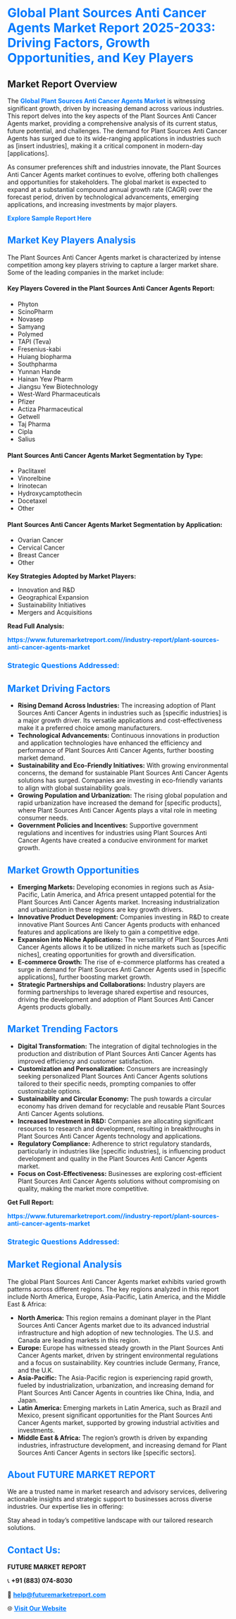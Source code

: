 <h1 style="color: #007BFF;">Global Plant Sources Anti Cancer Agents Market Report 2025-2033: Driving Factors, Growth Opportunities, and Key Players</h1>

<section id="overview">
<h2>Market Report Overview</h2>
<p>The <a href="https://www.futuremarketreport.com//industry-report/plant-sources-anti-cancer-agents-market" style="color: #007BFF; text-decoration: none;"><strong>Global Plant Sources Anti Cancer Agents Market</strong></a> is witnessing significant growth, driven by increasing demand across various industries. This report delves into the key aspects of the Plant Sources Anti Cancer Agents market, providing a comprehensive analysis of its current status, future potential, and challenges. The demand for Plant Sources Anti Cancer Agents has surged due to its wide-ranging applications in industries such as [insert industries], making it a critical component in modern-day [applications].</p>
<p>As consumer preferences shift and industries innovate, the Plant Sources Anti Cancer Agents market continues to evolve, offering both challenges and opportunities for stakeholders. The global market is expected to expand at a substantial compound annual growth rate (CAGR) over the forecast period, driven by technological advancements, emerging applications, and increasing investments by major players.</p>
</section>

<section id="overview">
<p><a href="https://www.futuremarketreport.com//request-sample/reportId=49124" style="color: #007BFF; text-decoration: none;"><strong>Explore Sample Report Here</strong></a></p>
</section>

<section id="key-players">
<h2 style="color: #007BFF;">Market Key Players Analysis</h2>
<p>The Plant Sources Anti Cancer Agents market is characterized by intense competition among key players striving to capture a larger market share. Some of the leading companies in the market include:</p>
<h4>Key Players Covered in the Plant Sources Anti Cancer Agents Report:</h4>
<ul><li>Phyton</li><li>ScinoPharm</li><li>Novasep</li><li>Samyang</li><li>Polymed</li><li>TAPI (Teva)</li><li>Fresenius-kabi</li><li>Huiang biopharma</li><li>Southpharma</li><li>Yunnan Hande</li><li>Hainan Yew Pharm</li><li>Jiangsu Yew Biotechnology</li><li>West-Ward Pharmaceuticals</li><li>Pfizer</li><li>Actiza Pharmaceutical</li><li>Getwell</li><li>Taj Pharma</li><li>Cipla</li><li>Salius</li></ul>
<h4>Plant Sources Anti Cancer Agents Market Segmentation by Type:</h4>
<ul><li>Paclitaxel</li><li>Vinorelbine</li><li>Irinotecan</li><li>Hydroxycamptothecin</li><li>Docetaxel</li><li>Other</li></ul>

<h4>Plant Sources Anti Cancer Agents Market Segmentation by Application:</h4>
<ul><li>Ovarian Cancer</li><li>Cervical Cancer</li><li>Breast Cancer</li><li>Other</li></ul>
<p><strong>Key Strategies Adopted by Market Players:</strong></p>
<ul>
<li>Innovation and R&D</li>
<li>Geographical Expansion</li>
<li>Sustainability Initiatives</li>
<li>Mergers and Acquisitions</li>
</ul>
</section>

<section>
<p><strong>Read Full Analysis: </strong></p><a href="https://www.futuremarketreport.com//industry-report/plant-sources-anti-cancer-agents-market" style="color: #007BFF; text-decoration: none;"><strong>https://www.futuremarketreport.com//industry-report/plant-sources-anti-cancer-agents-market</strong></a>
<h3 style="color: #007BFF;">Strategic Questions Addressed:</h3>
</section>

<section id="driving-factors">
<h2 style="color: #007BFF;">Market Driving Factors</h2>
<ul>
<li><strong>Rising Demand Across Industries:</strong> The increasing adoption of Plant Sources Anti Cancer Agents in industries such as [specific industries] is a major growth driver. Its versatile applications and cost-effectiveness make it a preferred choice among manufacturers.</li>
<li><strong>Technological Advancements:</strong> Continuous innovations in production and application technologies have enhanced the efficiency and performance of Plant Sources Anti Cancer Agents, further boosting market demand.</li>
<li><strong>Sustainability and Eco-Friendly Initiatives:</strong> With growing environmental concerns, the demand for sustainable Plant Sources Anti Cancer Agents solutions has surged. Companies are investing in eco-friendly variants to align with global sustainability goals.</li>
<li><strong>Growing Population and Urbanization:</strong> The rising global population and rapid urbanization have increased the demand for [specific products], where Plant Sources Anti Cancer Agents plays a vital role in meeting consumer needs.</li>
<li><strong>Government Policies and Incentives:</strong> Supportive government regulations and incentives for industries using Plant Sources Anti Cancer Agents have created a conducive environment for market growth.</li>
</ul>
</section>

<section id="growth-opportunities">
<h2 style="color: #007BFF;">Market Growth Opportunities</h2>
<ul>
<li><strong>Emerging Markets:</strong> Developing economies in regions such as Asia-Pacific, Latin America, and Africa present untapped potential for the Plant Sources Anti Cancer Agents market. Increasing industrialization and urbanization in these regions are key growth drivers.</li>
<li><strong>Innovative Product Development:</strong> Companies investing in R&D to create innovative Plant Sources Anti Cancer Agents products with enhanced features and applications are likely to gain a competitive edge.</li>
<li><strong>Expansion into Niche Applications:</strong> The versatility of Plant Sources Anti Cancer Agents allows it to be utilized in niche markets such as [specific niches], creating opportunities for growth and diversification.</li>
<li><strong>E-commerce Growth:</strong> The rise of e-commerce platforms has created a surge in demand for Plant Sources Anti Cancer Agents used in [specific applications], further boosting market growth.</li>
<li><strong>Strategic Partnerships and Collaborations:</strong> Industry players are forming partnerships to leverage shared expertise and resources, driving the development and adoption of Plant Sources Anti Cancer Agents products globally.</li>
</ul>
</section>

<section id="trending-factors">
<h2 style="color: #007BFF;">Market Trending Factors</h2>
<ul>
<li><strong>Digital Transformation:</strong> The integration of digital technologies in the production and distribution of Plant Sources Anti Cancer Agents has improved efficiency and customer satisfaction.</li>
<li><strong>Customization and Personalization:</strong> Consumers are increasingly seeking personalized Plant Sources Anti Cancer Agents solutions tailored to their specific needs, prompting companies to offer customizable options.</li>
<li><strong>Sustainability and Circular Economy:</strong> The push towards a circular economy has driven demand for recyclable and reusable Plant Sources Anti Cancer Agents solutions.</li>
<li><strong>Increased Investment in R&D:</strong> Companies are allocating significant resources to research and development, resulting in breakthroughs in Plant Sources Anti Cancer Agents technology and applications.</li>
<li><strong>Regulatory Compliance:</strong> Adherence to strict regulatory standards, particularly in industries like [specific industries], is influencing product development and quality in the Plant Sources Anti Cancer Agents market.</li>
<li><strong>Focus on Cost-Effectiveness:</strong> Businesses are exploring cost-efficient Plant Sources Anti Cancer Agents solutions without compromising on quality, making the market more competitive.</li>
</ul>
</section>

<section>
<p><strong>Get Full Report: </strong></p><a href="https://www.futuremarketreport.com//industry-report/plant-sources-anti-cancer-agents-market" style="color: #007BFF; text-decoration: none;"><strong>https://www.futuremarketreport.com//industry-report/plant-sources-anti-cancer-agents-market</strong></a>
<h3 style="color: #007BFF;">Strategic Questions Addressed:</h3>
</section>


<section id="regional-analysis">
<h2 style="color: #007BFF;">Market Regional Analysis</h2>
<p>The global Plant Sources Anti Cancer Agents market exhibits varied growth patterns across different regions. The key regions analyzed in this report include North America, Europe, Asia-Pacific, Latin America, and the Middle East & Africa:</p>
<ul>
<li><strong>North America:</strong> This region remains a dominant player in the Plant Sources Anti Cancer Agents market due to its advanced industrial infrastructure and high adoption of new technologies. The U.S. and Canada are leading markets in this region.</li>
<li><strong>Europe:</strong> Europe has witnessed steady growth in the Plant Sources Anti Cancer Agents market, driven by stringent environmental regulations and a focus on sustainability. Key countries include Germany, France, and the U.K.</li>
<li><strong>Asia-Pacific:</strong> The Asia-Pacific region is experiencing rapid growth, fueled by industrialization, urbanization, and increasing demand for Plant Sources Anti Cancer Agents in countries like China, India, and Japan.</li>
<li><strong>Latin America:</strong> Emerging markets in Latin America, such as Brazil and Mexico, present significant opportunities for the Plant Sources Anti Cancer Agents market, supported by growing industrial activities and investments.</li>
<li><strong>Middle East & Africa:</strong> The region’s growth is driven by expanding industries, infrastructure development, and increasing demand for Plant Sources Anti Cancer Agents in sectors like [specific sectors].</li>
</ul>
</section>

<footer>
<h2 style="color: #007BFF;">About FUTURE MARKET REPORT</h2>
<p>We are a trusted name in market research and advisory services, delivering actionable insights and strategic support to businesses across diverse industries. Our expertise lies in offering:</p>

<p>Stay ahead in today’s competitive landscape with our tailored research solutions.</p>

<h2 style="color: #007BFF;">Contact Us:</h2>
<p><strong>FUTURE MARKET REPORT</strong></p>
<p>📞 <strong>+91 (883) 074-8030</strong></p>
<p>📧 <strong><a href="mailto:help@futuremarketreport.com" style="color: #007BFF;">help@futuremarketreport.com</a></strong></p>
<p>🌐 <strong><a href="https://www.futuremarketreport.com/" style="color: #007BFF;">Visit Our Website</a></strong></p>
</footer>